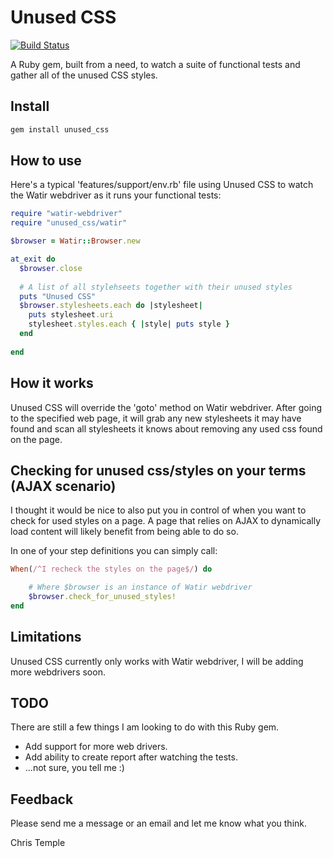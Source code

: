 Unused CSS
==========

[![Build Status](https://travis-ci.org/christemple/unused-css.png?branch=master)](https://travis-ci.org/christemple/unused-css)

A Ruby gem, built from a need, to watch a suite of functional tests and gather all of the unused CSS styles.

Install
-------

```ruby
gem install unused_css
```


How to use
----------

Here's a typical 'features/support/env.rb' file using Unused CSS to watch the Watir webdriver as it runs your functional tests:

```ruby
require "watir-webdriver"
require "unused_css/watir"

$browser = Watir::Browser.new

at_exit do
  $browser.close
  
  # A list of all stylehseets together with their unused styles
  puts "Unused CSS"
  $browser.stylesheets.each do |stylesheet|
    puts stylesheet.uri
    stylesheet.styles.each { |style| puts style }
  end
  
end
```

How it works
------------

Unused CSS will override the 'goto' method on Watir webdriver.  After going to the specified web page, it will grab any
new stylesheets it may have found and scan all stylesheets it knows about removing any used css found on the page.


Checking for unused css/styles on your terms (AJAX scenario)
----------

I thought it would be nice to also put you in control of when you want to check for used styles on a page.
A page that relies on AJAX to dynamically load content will likely benefit from being able to do so.

In one of your step definitions you can simply call:

```ruby
When(/^I recheck the styles on the page$/) do

    # Where $browser is an instance of Watir webdriver
    $browser.check_for_unused_styles!
end
```

Limitations
-----------

Unused CSS currently only works with Watir webdriver, I will be adding more webdrivers soon.

TODO
----

There are still a few things I am looking to do with this Ruby gem.
- Add support for more web drivers.
- Add ability to create report after watching the tests.
- ...not sure, you tell me :)


Feedback
--------
Please send me a message or an email and let me know what you think.

Chris Temple
